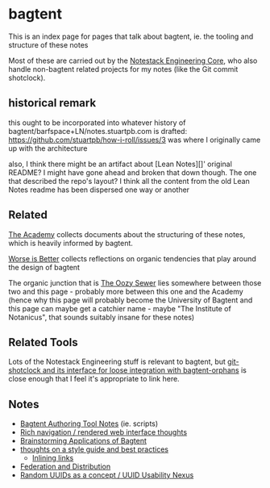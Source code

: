 # bagtent

This is an index page for pages that talk about bagtent, ie. the tooling and structure of these notes

Most of these are carried out by the [Notestack Engineering Core](30ec2e6e-47d0-496a-a523-0732b35aea8a.md), who also handle non-bagtent related projects for my notes (like the Git commit shotclock).

## historical remark

this ought to be incorporated into whatever history of bagtent/barfspace+LN/notes.stuartpb.com is drafted: https://github.com/stuartpb/how-i-roll/issues/3 was where I originally came up with the architecture

also, I think there might be an artifact about [Lean Notes][]' original README? I might have gone ahead and broken that down though. The one that described the repo's layout? I think all the content from the old Lean Notes readme has been dispersed one way or another

## Related

[The Academy](a8c1b237-886b-4169-88ff-9e52bc1dbcf2.md) collects documents about the structuring of these notes, which is heavily informed by bagtent.

[Worse is Better](8d87892e-c2dd-4be5-998e-0e0908a1e99b.md) collects reflections on organic tendencies that play around the design of bagtent

The organic junction that is [The Oozy Sewer](379558c6-0383-4726-9cdb-9e5a89784dfa.md) lies somewhere between those two and this page - probably more between this one and the Academy (hence why this page will probably become the University of Bagtent and this page can maybe get a catchier name - maybe "The Institute of Notanicus", that sounds suitably insane for these notes)

## Related Tools

Lots of the Notestack Engineering stuff is relevant to bagtent, but [git-shotclock and its interface for loose integration with bagtent-orphans](df25aada-7f8c-420c-97bc-51366556b6be.md) is close enough that I feel it's appropriate to link here.

## Notes

- [Bagtent Authoring Tool Notes](e1c84681-d395-4533-81c1-233f5bb5bbe3.md) (ie. scripts)
- [Rich navigation / rendered web interface thoughts](bf03649f-7721-4d95-af2e-bfe803bf996a.md)
- [Brainstorming Applications of Bagtent](454625ee-8b12-42b9-a05c-b2d533f08fcf.md)
- [thoughts on a style guide and best practices](70fa4c0d-914b-4e59-9a26-e1b3c99573e6.md)
  - [Inlining links](a4e46084-4a99-4eee-a40a-794ddcdbf1d8.md)
- [Federation and Distribution](abf92e6b-7ba0-41f3-b13a-63ec77133cf3.md)
- [Random UUIDs as a concept / UUID Usability Nexus](25d7f993-c280-4075-87cb-535c51102b26.md)
